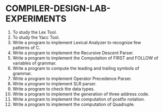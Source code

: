 # COMPILER-DESIGN-LAB-EXPERIMENTS
1. To study the Lex Tool. 
2. To study the Yacc Tool. 
3. Write a program to implement Lexical Analyzer to recognize few patterns of C. 
4. Write a program to implement the Recursive Descent Parser. 
5. Write a program to implement the Computation of FIRST and FOLLOW of variables of grammar. 
6. Write a program to compute the leading and trailing symbols of grammar. 
7. Write a program to implement Operator Precedence Parser. 
8. Write a program to implement SLR parser. 
9. Write a program to check the data types. 
10. Write a program to implement the generation of three address code. 
11. Write a program to implement the computation of postfix notation. 
12. Write a program to implement the computation of Quadruple.

